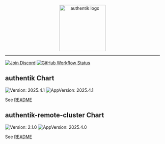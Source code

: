 <p align="center">
    <img src="https://goauthentik.io/img/icon_top_brand_colour.svg" height="150" alt="authentik logo">
</p>

---

[![Join Discord](https://img.shields.io/discord/809154715984199690?label=Discord&style=for-the-badge)](https://goauthentik.io/discord)
[![GitHub Workflow Status](https://img.shields.io/github/actions/workflow/status/goauthentik/helm/lint-test.yaml?branch=main&label=ci&style=for-the-badge)](https://github.com/goauthentik/helm/actions/workflows/lint-test.yaml)

## authentik Chart

![Version: 2025.4.1](https://img.shields.io/badge/Version-2025.4.1-informational?style=for-the-badge)
![AppVersion: 2025.4.1](https://img.shields.io/badge/AppVersion-2025.4.1-informational?style=for-the-badge)

See [README](./charts/authentik/README.md)

## authentik-remote-cluster Chart

![Version: 2.1.0](https://img.shields.io/badge/Version-2.1.0-informational?style=for-the-badge)
![AppVersion: 2025.4.0](https://img.shields.io/badge/AppVersion-2025.4.0-informational?style=for-the-badge)

See [README](./charts/authentik-remote-cluster/README.md)
